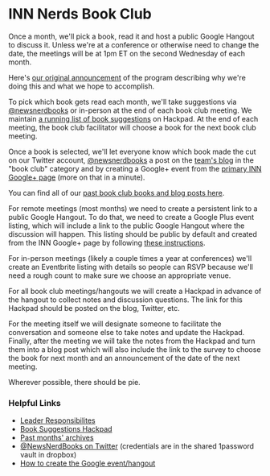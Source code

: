 # INN Nerds Book Club

Once a month, we'll pick a book, read it and host a public Google Hangout to discuss it. Unless we're at a conference or otherwise need to change the date, the meetings will be at 1pm ET on the second Wednesday of each month.

Here's [our original announcement](http://nerds.inn.org/2014/09/02/come-learn-with-us-announcing-the-news-nerd-book-club/) of the program describing why we're doing this and what we hope to accomplish.

To pick which book gets read each month, we'll take suggestions via [@newsnerdbooks](https://twitter.com/newsnerdbooks) or in-person at the end of each book club meeting. We maintain [a running list of book suggestions](https://Hackpad.com/News-Nerd-Book-Club-Reading-List-YAApSL79SO2) on Hackpad. At the end of each meeting, the book club facilitator will choose a book for the next book club meeting.

Once a book is selected, we'll let everyone know which book made the cut on our Twitter account, [@newsnerdbooks](https://twitter.com/newsnerdbooks) a post on the [team's blog](http://nerds.inn.org/) in the "book club" category and by creating a Google+ event from the [primary INN Google+ page](https://plus.google.com/+InvestigativenewsnetworkOrg/posts) (more on that in a minute).

You can find all of our [past book club books and blog posts here](http://nerds.inn.org/category/book-club/).

For remote meetings (most months) we need to create a persistent link to a public Google Hangout. To do that, we need to create a Google Plus event listing, which will include a link to the public Google Hangout where the discussion will happen. This listing should be public by default and created from the INN Google+ page by following [these instructions](/projects/tools.md#google-hangouts).

For in-person meetings (likely a couple times a year at conferences) we'll create an Eventbrite listing with details so people can RSVP because we'll need a rough count to make sure we choose an appropriate venue.

For all book club meetings/hangouts we will create a Hackpad in advance of the hangout to collect notes and discussion questions. The link for this Hackpad should be posted on the blog, Twitter, etc.

For the meeting itself we will designate someone to facilitate the conversation and someone else to take notes and update the Hackpad. Finally, after the meeting we will take the notes from the Hackpad and turn them into a blog post which will also include the link to the survey to choose the book for next month and an announcement of the date of the next meeting.

Wherever possible, there should be pie.

### Helpful Links

- [Leader Responsibilites](/projects/book-club/leader-responsibilities.md)
- [Book Suggestions Hackpad](https://hackpad.com/News-Nerd-Book-Club-Reading-List-YAApSL79SO2)
- [Past months' archives](http://nerds.inn.org/category/book-club/)
- [@NewsNerdBooks on Twitter](https://twitter.com/newsnerdbooks) (credentials are in the shared 1password vault in dropbox)
- [How to create the Google event/hangout](/projects/tools.md#google-hangouts)
